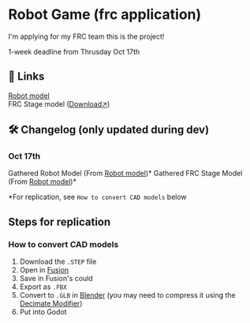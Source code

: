 # Robot Game (frc application)
I'm applying for my FRC team this is the project!

1-week deadline from Thrusday Oct 17th

## 🔗 Links 
[Robot model](https://grabcad.com/library/frc-2881-2024-off-season-robot-1) <br>
FRC Stage model ([Download↗](https://firstfrc.blob.core.windows.net/frc2024/FieldAssets/CRESCENDO2024Field-STEP.zip))

## 🛠️ Changelog (only updated during dev)

### Oct 17th
Gathered Robot Model (From [Robot model](https://grabcad.com/library/frc-2881-2024-off-season-robot-1))* 
Gathered FRC Stage Model (From [Robot model](https://grabcad.com/library/frc-2881-2024-off-season-robot-1))* 

*For replication, see `How to convert CAD models` below

## Steps for replication
### How to convert CAD models
1. Download the `.STEP` file
2. Open in [Fusion](https://www.autodesk.com/products/fusion-360/overview)
3. Save in Fusion's could
4. Export as `.FBX`
5. Convert to `.GLB` in [Blender](https://www.blender.org/) (you may need to compress it using the [Decimate Modifier](https://docs.blender.org/manual/en/latest/modeling/modifiers/generate/decimate.html))
6. Put into Godot
